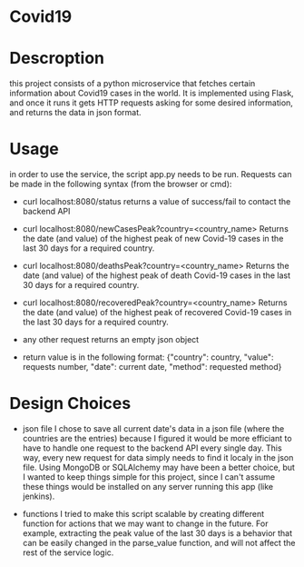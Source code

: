 # Covid19

# Descroption
this project consists of a python microservice that fetches certain information
about Covid19 cases in the world.
It is implemented using Flask, and once it runs it gets HTTP requests asking for
some desired information, and returns the data in json format.

# Usage
in order to use the service, the script app.py needs to be run. Requests can be
made in the following syntax (from the browser or cmd):

- curl localhost:8080/status
  returns a value of success/fail to contact the backend API
  
- curl localhost:8080/newCasesPeak?country=<country_name>
  Returns the date (and value) of the highest peak of new
  Covid-19 cases in the last 30 days for a required country.
  
- curl localhost:8080/deathsPeak?country=<country_name>
  Returns the date (and value) of the highest peak of death
  Covid-19 cases in the last 30 days for a required country.

- curl localhost:8080/recoveredPeak?country=<country_name>
  Returns the date (and value) of the highest peak of recovered
  Covid-19 cases in the last 30 days for a required country.
  
- any other request
  returns an empty json object

- return value is in the following format:
  {"country": country, "value": requests number, "date": current date,
   "method": requested method}
   
# Design Choices
- json file
  I chose to save all current date's data in a json file (where the countries are
  the entries) because I figured it would be more efficiant to have to handle
  one request to the backend API every single day. This way, every new request
  for data simply needs to find it localy in the json file.
  Using MongoDB or SQLAlchemy may have been a better choice, but I wanted to keep things
  simple for this project, since I can't assume these things would be installed on any server
  running this app (like jenkins).
  
- functions
  I tried to make this script scalable by creating different function for actions that
  we may want to change in the future. For example, extracting the peak value of the last
  30 days is a behavior that can be easily changed in the parse_value function, and will
  not affect the rest of the service logic.
